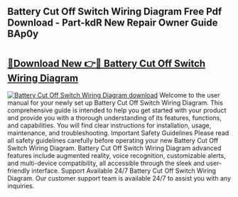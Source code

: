## Battery Cut Off Switch Wiring Diagram Free Pdf Download - Part-kdR New Repair Owner Guide BAp0y

# <h2><a href="http://dfoysi.blite.top/?on=Battery+Cut+Off+Switch+Wiring+Diagram">🔗Download New 👉🔴 Battery Cut Off Switch Wiring Diagram</a></h2>

[![Battery Cut Off Switch Wiring Diagram download](https://i.imgur.com/lujVjoI.png)](http://dfoysi.blite.top/?on=Battery+Cut+Off+Switch+Wiring+Diagram)
Welcome to the user manual for your newly set up Battery Cut Off Switch Wiring Diagram. This comprehensive guide is intended to help you get started with your product and provide you with a thorough understanding of its features, functions, and capabilities. You will find clear instructions for installation, usage, maintenance, and troubleshooting. Important Safety Guidelines Please read all safety guidelines carefully before operating your new Battery Cut Off Switch Wiring Diagram. Battery Cut Off Switch Wiring Diagram advanced features include augmented reality, voice recognition, customizable alerts, and multi-device compatibility, all accessible through the sleek and user-friendly interface. Support Available 24/7 Battery Cut Off Switch Wiring Diagram. Our customer support team is available 24/7 to assist you with any inquiries.

